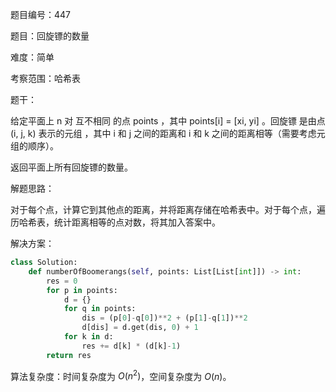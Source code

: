 题目编号：447

题目：回旋镖的数量

难度：简单

考察范围：哈希表

题干：

给定平面上 n 对 互不相同 的点 points ，其中 points[i] = [xi, yi] 。回旋镖 是由点 (i, j, k) 表示的元组 ，其中 i 和 j 之间的距离和 i 和 k 之间的距离相等（需要考虑元组的顺序）。

返回平面上所有回旋镖的数量。

解题思路：

对于每个点，计算它到其他点的距离，并将距离存储在哈希表中。对于每个点，遍历哈希表，统计距离相等的点对数，将其加入答案中。

解决方案：

```python
class Solution:
    def numberOfBoomerangs(self, points: List[List[int]]) -> int:
        res = 0
        for p in points:
            d = {}
            for q in points:
                dis = (p[0]-q[0])**2 + (p[1]-q[1])**2
                d[dis] = d.get(dis, 0) + 1
            for k in d:
                res += d[k] * (d[k]-1)
        return res
```

算法复杂度：时间复杂度为 $O(n^2)$，空间复杂度为 $O(n)$。